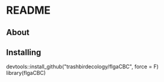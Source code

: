# README

## About

## Installing
devtools::install_github("trashbirdecology/flgaCBC", force = F)
library(flgaCBC)
